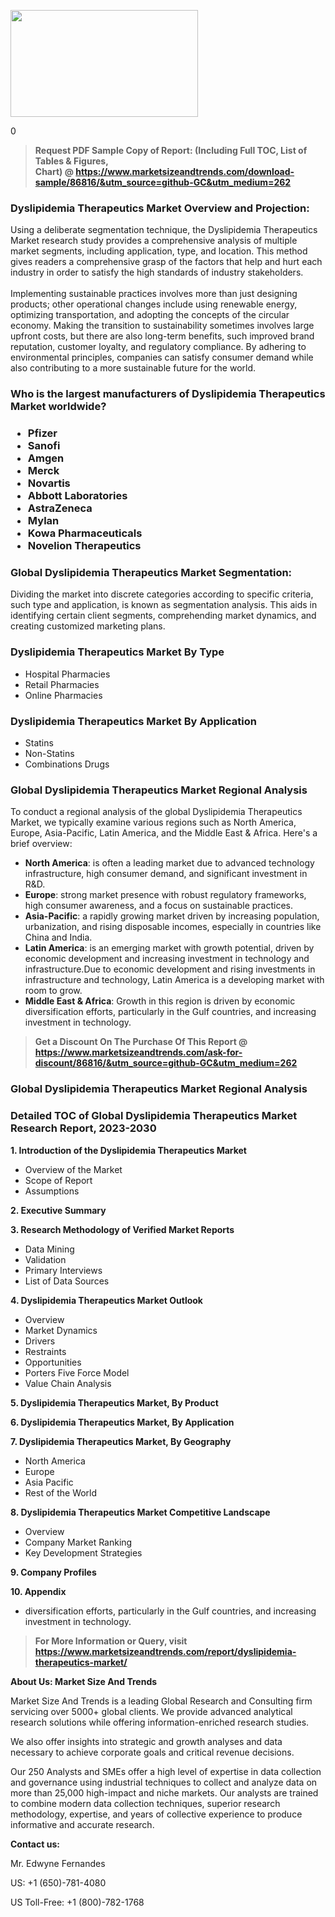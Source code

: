 <p><img class="alignnone size-medium wp-image-20088" src="https://ffe5etoiles.com/wp-content/uploads/2024/12/MST1-300x171.png" alt="" width="300" height="171" /></p>0</p><blockquote id="" class=""><strong>Request PDF Sample Copy of Report: (Including Full TOC, List of Tables &amp; Figures, Chart)&nbsp;@&nbsp;<strong><a href="https://www.marketsizeandtrends.com/download-sample/86816/&utm_source=github-GC&utm_medium=262" target="_blank">https://www.marketsizeandtrends.com/download-sample/86816/&utm_source=github-GC&utm_medium=262</a></strong></strong></blockquote><h3 id="" class="">Dyslipidemia Therapeutics Market&nbsp;Overview and Projection:</h3><p id="" class="">Using a deliberate segmentation technique, the Dyslipidemia Therapeutics Market research study provides a comprehensive analysis of multiple market segments, including application, type, and location. This method gives readers a comprehensive grasp of the factors that help and hurt each industry in order to satisfy the high standards of industry stakeholders. <br /> <br />Implementing sustainable practices involves more than just designing products; other operational changes include using renewable energy, optimizing transportation, and adopting the concepts of the circular economy. Making the transition to sustainability sometimes involves large upfront costs, but there are also long-term benefits, such improved brand reputation, customer loyalty, and regulatory compliance. By adhering to environmental principles, companies can satisfy consumer demand while also contributing to a more sustainable future for the world.</p><h3 id="" class="">Who is the largest manufacturers of&nbsp;Dyslipidemia Therapeutics Market worldwide?</h3><h3 class=""><p><ul><li>Pfizer </li><li> Sanofi </li><li> Amgen </li><li> Merck </li><li> Novartis </li><li> Abbott Laboratories </li><li> AstraZeneca </li><li> Mylan </li><li> Kowa Pharmaceuticals </li><li> Novelion Therapeutics</li></ul></p></h3><h3 id="" class="">Global&nbsp;Dyslipidemia Therapeutics Market Segmentation:</h3><p id="" class="">Dividing the market into discrete categories according to specific criteria, such type and application, is known as segmentation analysis. This aids in identifying certain client segments, comprehending market dynamics, and creating customized marketing plans.</p><h3 id="" class="">Dyslipidemia Therapeutics Market&nbsp;By Type</h3><p><p><ul><li>Hospital Pharmacies </li><li> Retail Pharmacies </li><li> Online Pharmacies</p></li></ul></p></p><h3 id="" class="">Dyslipidemia Therapeutics Market&nbsp;By Application</h3><p class=""><p><ul><li>Statins </li><li> Non-Statins </li><li> Combinations Drugs</li></ul></p></p><h3 id="" class="">Global Dyslipidemia Therapeutics Market Regional Analysis</h3><p id="" class="">To conduct a regional analysis of the global Dyslipidemia Therapeutics Market, we typically examine various regions such as North America, Europe, Asia-Pacific, Latin America, and the Middle East &amp; Africa. Here's a brief overview:</p><ul><li><strong>North America</strong>: is often a leading market due to advanced technology infrastructure, high consumer demand, and significant investment in R&amp;D.</li><li><strong>Europe</strong>: strong market presence with robust regulatory frameworks, high consumer awareness, and a focus on sustainable practices.</li><li><strong>Asia-Pacific</strong>: a rapidly growing market driven by increasing population, urbanization, and rising disposable incomes, especially in countries like China and India.</li><li><strong>Latin America</strong>: is an emerging market with growth potential, driven by economic development and increasing investment in technology and infrastructure.Due to economic development and rising investments in infrastructure and technology, Latin America is a developing market with room to grow.</li><li><strong>Middle East &amp; Africa</strong>: Growth in this region is driven by economic diversification efforts, particularly in the Gulf countries, and increasing investment in technology.</li></ul><blockquote id="" class=""><strong>Get a Discount On The Purchase Of This Report @ <strong><a href="https://www.marketsizeandtrends.com/ask-for-discount/86816/&utm_source=github-GC&utm_medium=262" target="_blank">https://www.marketsizeandtrends.com/ask-for-discount/86816/&utm_source=github-GC&utm_medium=262</a></strong></strong></blockquote><h3 id="" class="">Global Dyslipidemia Therapeutics Market Regional Analysis</h3><h3 id="" class="">Detailed TOC of Global Dyslipidemia Therapeutics Market Research Report, 2023-2030</h3><p id="" class=""><strong>1. Introduction of the Dyslipidemia Therapeutics Market</strong></p><ul><li>Overview of the Market</li><li>Scope of Report</li><li>Assumptions</li></ul><p id="" class=""><strong>2. Executive Summary</strong></p><p id="" class=""><strong>3. Research Methodology of Verified Market Reports</strong></p><ul><li>Data Mining</li><li>Validation</li><li>Primary Interviews</li><li>List of Data Sources</li></ul><p id="" class=""><strong>4. Dyslipidemia Therapeutics Market Outlook</strong></p><ul><li>Overview</li><li>Market Dynamics</li><li>Drivers</li><li>Restraints</li><li>Opportunities</li><li>Porters Five Force Model</li><li>Value Chain Analysis</li></ul><p id="" class=""><strong>5. Dyslipidemia Therapeutics Market, By Product</strong></p><p id="" class=""><strong>6. Dyslipidemia Therapeutics Market, By Application</strong></p><p id="" class=""><strong>7. Dyslipidemia Therapeutics Market, By Geography</strong></p><ul><li>North America</li><li>Europe</li><li>Asia Pacific</li><li>Rest of the World</li></ul><p id="" class=""><strong>8. Dyslipidemia Therapeutics Market Competitive Landscape</strong></p><ul><li>Overview</li><li>Company Market Ranking</li><li>Key Development Strategies</li></ul><p id="" class=""><strong>9. Company Profiles</strong></p><p id="" class=""><strong>10. Appendix</strong></p><ul><li>diversification efforts, particularly in the Gulf countries, and increasing investment in technology.</li></ul><blockquote id="" class=""><strong>For More Information or Query, visit <strong><strong><a href="https://www.marketsizeandtrends.com/report/dyslipidemia-therapeutics-market/" target="_blank">https://www.marketsizeandtrends.com/report/dyslipidemia-therapeutics-market/</a></strong></strong></strong></blockquote><p id="" class=""><strong>About Us: Market Size And Trends</strong></p><p id="" class="">Market Size And Trends is a leading Global Research and Consulting firm servicing over 5000+ global clients. We provide advanced analytical research solutions while offering information-enriched research studies.</p><p id="" class="">We also offer insights into strategic and growth analyses and data necessary to achieve corporate goals and critical revenue decisions.</p><p id="" class="">Our 250 Analysts and SMEs offer a high level of expertise in data collection and governance using industrial techniques to collect and analyze data on more than 25,000 high-impact and niche markets. Our analysts are trained to combine modern data collection techniques, superior research methodology, expertise, and years of collective experience to produce informative and accurate research.</p><p id="" class=""><strong>Contact us:</strong></p><p id="" class="">Mr. Edwyne Fernandes</p><p id="" class="">US: +1 (650)-781-4080</p><p id="" class="">US Toll-Free: +1 (800)-782-1768</p>
